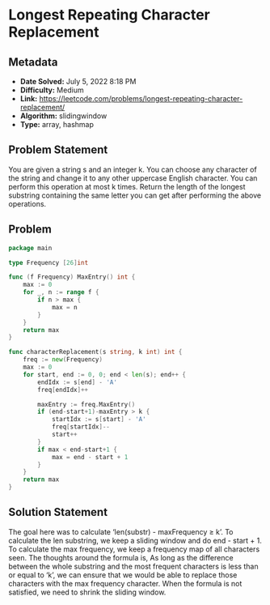 # Longest Repeating Character Replacement

## Metadata

- **Date Solved:** July 5, 2022 8:18 PM
- **Difficulty:** Medium
- **Link:** https://leetcode.com/problems/longest-repeating-character-replacement/
- **Algorithm:** slidingwindow
- **Type:** array, hashmap

## Problem Statement

You are given a string s and an integer k. You can choose any character of the string and change it to any other uppercase English character. You can perform this operation at most k times.
Return the length of the longest substring containing the same letter you can get after performing the above operations.

## Problem


```go
package main

type Frequency [26]int

func (f Frequency) MaxEntry() int {
	max := 0
	for _, n := range f {
		if n > max {
			max = n
		}
	}
	return max
}

func characterReplacement(s string, k int) int {
	freq := new(Frequency)
	max := 0
	for start, end := 0, 0; end < len(s); end++ {
		endIdx := s[end] - 'A'
		freq[endIdx]++

		maxEntry := freq.MaxEntry()
		if (end-start+1)-maxEntry > k {
			startIdx := s[start] - 'A'
			freq[startIdx]--
			start++
		}
		if max < end-start+1 {
			max = end - start + 1
		}
	}
	return max
}
```

## Solution Statement


The goal here was to calculate ‘len(substr) - maxFrequency ≥ k’. To calculate the len substring, we keep a sliding window and do end - start + 1. To calculate the max frequency, we keep a frequency map of all characters seen. The thoughts around the formula is, As long as the difference between the whole substring and the most frequent characters is less than or equal to ‘k’, we can ensure that we would be able to replace those characters with the max frequency character. When the formula is not satisfied, we need to shrink the sliding window.
